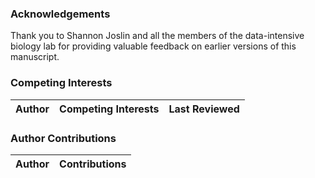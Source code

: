 ### Acknowledgements

Thank you to Shannon Joslin and all the members of the data-intensive biology lab for providing valuable feedback on earlier versions of this manuscript.

### Competing Interests

|Author|Competing Interests|Last Reviewed|
|---|---|---|

### Author Contributions

|Author|Contributions|
|---|---|
